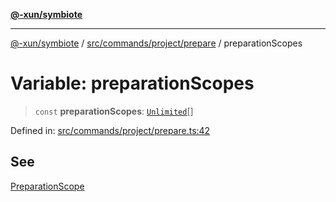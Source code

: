 [**@-xun/symbiote**](../../../../../README.md)

***

[@-xun/symbiote](../../../../../README.md) / [src/commands/project/prepare](../README.md) / preparationScopes

# Variable: preparationScopes

> `const` **preparationScopes**: [`Unlimited`](../../../../configure/enumerations/UnlimitedGlobalScope.md#unlimited)[]

Defined in: [src/commands/project/prepare.ts:42](https://github.com/Xunnamius/symbiote/blob/150bd8f520450f76cdfe81296a884f439e925685/src/commands/project/prepare.ts#L42)

## See

[PreparationScope](../../../../configure/enumerations/UnlimitedGlobalScope.md)
